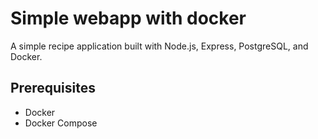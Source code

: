 # Simple webapp with docker

A simple recipe application built with Node.js, Express, PostgreSQL, and Docker.

## Prerequisites

- Docker
- Docker Compose

